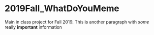 # 2019Fall_WhatDoYouMeme
Main in class project for Fall 2019.
This is another paragraph with *some* really **important** information
